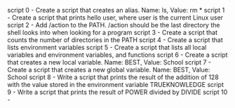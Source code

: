 script 0 - Create a script that creates an alias. Name: ls, Value: rm *
script 1 - Create a script that prints hello user, where user is the current Linux user
script 2 - Add /action to the PATH. /action should be the last directory the shell looks into when looking for a program
script 3 - Create a script that counts the number of directories in the PATH
script 4 - Create a script that lists environment variables
script 5 - Create a script that lists all local variables and environment variables, and functions
script 6 - Create a script that creates a new local variable. Name: BEST, Value: School
script 7 - Create a script that creates a new global variable. Name: BEST, Value: School
script 8 - Write a script that prints the result of the addition of 128 with the value stored in the environment variable TRUEKNOWLEDGE
script 9 - Write a script that prints the result of POWER divided by DIVIDE
script 10 - 
